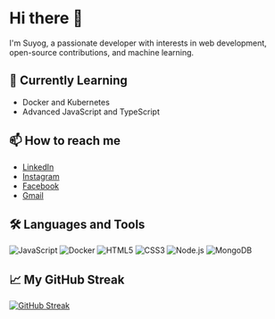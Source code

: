 # Hi there 👋

I'm Suyog, a passionate developer with interests in web development, open-source contributions, and machine learning.

## 🌱 Currently Learning

- Docker and Kubernetes
- Advanced JavaScript and TypeScript

## 📫 How to reach me

- [LinkedIn](https://www.linkedin.com/in/acharyasuyog/)
- [Instagram](https://www.instagram.com/suyognotnice)
- [Facebook](https://www.facebook.com/suyognotnice)
- [Gmail](suyognotnice@gmail.com)

## 🛠️ Languages and Tools

![JavaScript](https://img.shields.io/badge/-JavaScript-333?style=flat&logo=javascript)
![Docker](https://img.shields.io/badge/-Docker-333?style=flat&logo=docker)
![HTML5](https://img.shields.io/badge/-HTML5-333?style=flat&logo=html5)
![CSS3](https://img.shields.io/badge/-CSS3-333?style=flat&logo=css3)
![Node.js](https://img.shields.io/badge/-Node.js-333?style=flat&logo=node.js)
![MongoDB](https://img.shields.io/badge/-MongoDB-333?style=flat&logo=mongodb)

## 📈 My GitHub Streak

[![GitHub Streak](https://streak-stats.demolab.com/?user=acharyasuyog)](https://git.io/streak-stats)
